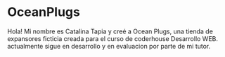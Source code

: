 # OceanPlugs
Hola!
Mi nombre es Catalina Tapia y creé a Ocean Plugs, una tienda de expansores ficticia creada para el curso de coderhouse Desarrollo WEB. 
actualmente sigue en desarrollo y en evaluacion por parte de mi tutor.
